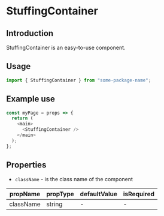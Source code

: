 # StuffingContainer

<!-- STORY -->

## Introduction

StuffingContainer is an easy-to-use component.

## Usage

```javascript
import { StuffingContainer } from "some-package-name";
```

## Example use

```javascript
const myPage = props => {
  return (
    <main>
      <StuffingContainer />
    </main>
  );
};
```

## Properties

- `className` - is the class name of the component

| propName  | propType | defaultValue | isRequired |
| --------- | -------- | ------------ | ---------- |
| className | string   | -            | -          |
